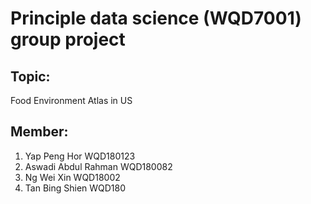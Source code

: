 # Principle data science (WQD7001) group project

## Topic:
Food Environment Atlas in US

## Member:
1. Yap Peng Hor WQD180123
2. Aswadi Abdul Rahman WQD180082
3. Ng Wei Xin WQD18002
4. Tan Bing Shien WQD180


